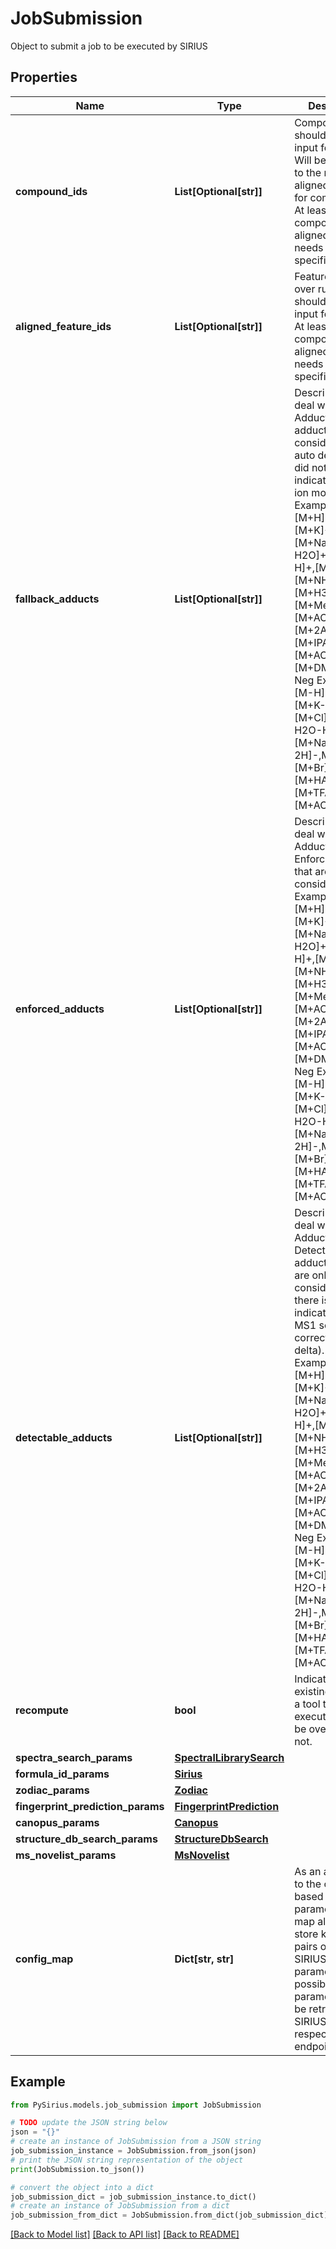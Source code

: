 # JobSubmission

Object to submit a job to be executed by SIRIUS

## Properties

Name | Type | Description | Notes
------------ | ------------- | ------------- | -------------
**compound_ids** | **List[Optional[str]]** | Compounds that should be the input for this Job  Will be converted to the respective alignedFeatureIds for computation.   At least one compoundId or alignedFeatureId needs to be specified. | [optional] 
**aligned_feature_ids** | **List[Optional[str]]** | Features (aligned over runs) that should be the input for this Job   At least one compoundId or alignedFeatureId needs to be specified. | [optional] 
**fallback_adducts** | **List[Optional[str]]** | Describes how to deal with Adducts: Fallback adducts are considered if the auto detection did not find any indication for an ion mode.  Pos Examples: [M+H]+,[M]+,[M+K]+,[M+Na]+,[M+H-H2O]+,[M+Na2-H]+,[M+2K-H]+,[M+NH4]+,[M+H3O]+,[M+MeOH+H]+,[M+ACN+H]+,[M+2ACN+H]+,[M+IPA+H]+,[M+ACN+Na]+,[M+DMSO+H]+  Neg Examples: [M-H]-,[M]-,[M+K-2H]-,[M+Cl]-,[M-H2O-H]-,[M+Na-2H]-,M+FA-H]-,[M+Br]-,[M+HAc-H]-,[M+TFA-H]-,[M+ACN-H]- | [optional] 
**enforced_adducts** | **List[Optional[str]]** | Describes how to deal with Adducts:  Enforced adducts that are always considered.  Pos Examples: [M+H]+,[M]+,[M+K]+,[M+Na]+,[M+H-H2O]+,[M+Na2-H]+,[M+2K-H]+,[M+NH4]+,[M+H3O]+,[M+MeOH+H]+,[M+ACN+H]+,[M+2ACN+H]+,[M+IPA+H]+,[M+ACN+Na]+,[M+DMSO+H]+  Neg Examples: [M-H]-,[M]-,[M+K-2H]-,[M+Cl]-,[M-H2O-H]-,[M+Na-2H]-,M+FA-H]-,[M+Br]-,[M+HAc-H]-,[M+TFA-H]-,[M+ACN-H]- | [optional] 
**detectable_adducts** | **List[Optional[str]]** | Describes how to deal with Adducts: Detectable adducts which are only considered if there is an indication in the MS1 scan (e.g. correct mass delta).  Pos Examples: [M+H]+,[M]+,[M+K]+,[M+Na]+,[M+H-H2O]+,[M+Na2-H]+,[M+2K-H]+,[M+NH4]+,[M+H3O]+,[M+MeOH+H]+,[M+ACN+H]+,[M+2ACN+H]+,[M+IPA+H]+,[M+ACN+Na]+,[M+DMSO+H]+  Neg Examples: [M-H]-,[M]-,[M+K-2H]-,[M+Cl]-,[M-H2O-H]-,[M+Na-2H]-,M+FA-H]-,[M+Br]-,[M+HAc-H]-,[M+TFA-H]-,[M+ACN-H]- | [optional] 
**recompute** | **bool** | Indicate if already existing result for a tool to be executed should be overwritten or not. | [optional] 
**spectra_search_params** | [**SpectralLibrarySearch**](SpectralLibrarySearch.md) |  | [optional] 
**formula_id_params** | [**Sirius**](Sirius.md) |  | [optional] 
**zodiac_params** | [**Zodiac**](Zodiac.md) |  | [optional] 
**fingerprint_prediction_params** | [**FingerprintPrediction**](FingerprintPrediction.md) |  | [optional] 
**canopus_params** | [**Canopus**](Canopus.md) |  | [optional] 
**structure_db_search_params** | [**StructureDbSearch**](StructureDbSearch.md) |  | [optional] 
**ms_novelist_params** | [**MsNovelist**](MsNovelist.md) |  | [optional] 
**config_map** | **Dict[str, str]** | As an alternative to the object based parameters, this map allows to store key value pairs  of ALL SIRIUS parameters. All possible parameters can be retrieved from SIRIUS via the respective endpoint. | [optional] 

## Example

```python
from PySirius.models.job_submission import JobSubmission

# TODO update the JSON string below
json = "{}"
# create an instance of JobSubmission from a JSON string
job_submission_instance = JobSubmission.from_json(json)
# print the JSON string representation of the object
print(JobSubmission.to_json())

# convert the object into a dict
job_submission_dict = job_submission_instance.to_dict()
# create an instance of JobSubmission from a dict
job_submission_from_dict = JobSubmission.from_dict(job_submission_dict)
```
[[Back to Model list]](../README.md#documentation-for-models) [[Back to API list]](../README.md#documentation-for-api-endpoints) [[Back to README]](../README.md)


